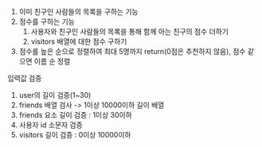 1. 이미 친구인 사람들의 목록을 구하는 기능
2. 점수를 구하는 기능
   1. 사용자와 친구인 사람들의 목록을 통해 함께 아는 친구의 점수 더하기
   2. visitors 배열에 대한 점수 구하기
3. 점수를 높은 순으로 정렬하여 최대 5명까지 return(0점은 추천하지 않음), 점수 같으면 이름 순 정렬

입력값 검증
1. user의 길이 검증(1~30)
2. friends 배열 검사 -> 1이상 10000이하 길이 배열
3. friends 요소 길이 검증 : 1이상 30이하
4. 사용자 id 소문자 검증
5. visitors 길이 검증 : 0이상 10000이하
